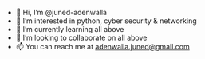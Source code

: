 - 👋 Hi, I’m @juned-adenwalla
- 👀 I’m interested in python, cyber security & networking
- 🌱 I’m currently learning all above
- 💞️ I’m looking to collaborate on all above
- 📫 You can reach me at adenwalla.juned@gmail.com

